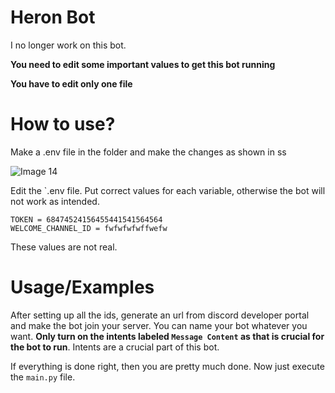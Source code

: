 
# Heron Bot

I no longer work on this bot.

**You need to edit some important values to get this bot running**

**You have to edit only one file**


# How to use?
Make a .env file in the folder and make the changes as shown in ss

![Image 14](https://user-images.githubusercontent.com/85755985/162561938-71a9ac74-48cc-49d9-979c-f8957e8b2aac.png)

Edit the `.env file. Put correct values for each variable, otherwise the bot will not work as intended.

```env
TOKEN = 68474524156455441541564564
WELCOME_CHANNEL_ID = fwfwfwfwffwefw

```

These values are not real.

# Usage/Examples
After setting up all the ids, generate an url from discord developer portal and make the bot join your server. You can name your bot whatever you want. 
**Only turn on the intents labeled `Message Content` as that is crucial for the bot to run**. Intents are a crucial part of this bot.

If everything is done right, then you are pretty much done. Now just execute the `main.py` file.
